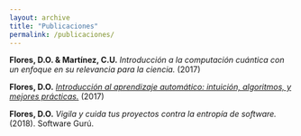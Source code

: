 ```yaml
---
layout: archive
title: "Publicaciones"
permalink: /publicaciones/
---
```


**Flores, D.O. & Martínez, C.U.** _Introducción a la computación cuántica con un enfoque en su relevancia para la ciencia._ (2017)

**Flores, D.O.** [_Introducción al aprendizaje automático: intuición, algoritmos, y mejores prácticas._](https://github.com/DavidOmarF/notes/blob/master/Artificial-intelligence/Machine-learning/CourseraML/Aprendizaje_automatico.pdf) (2017)

**Flores, D.O.** _Vigila y cuida tus proyectos contra la entropía de software._ (2018). Software Gurú.